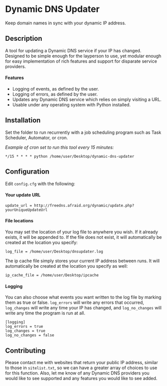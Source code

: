 Dynamic DNS Updater
===================

Keep domain names in sync with your dynamic IP address.

Description
-----------

A tool for updating a Dynamic DNS service if your IP has changed. Designed to be simple enough for the layperson to use, yet modular enough for easy implementation of rich features and support for disparate service providers.

#### Features

* Logging of events, as defined by the user.
* Logging of errors, as defined by the user.
* Updates any Dynamic DNS service which relies on simply visiting a URL.
* Usable under any operating system with Python installed.

Installation
------------

Set the folder to run recurrently with a job scheduling program such as Task Scheduler, Automator, or cron.

*Example of cron set to run this tool every 15 minutes:*

	*/15 * * * * python /home/user/Desktop/dynamic-dns-updater

Configuration
-----

Edit `config.cfg` with the following:

#### Your update URL

	update_url = http://freedns.afraid.org/dynamic/update.php?yourUniqueUpdateUrl

#### File locations

You may set the location of your log file to anywhere you wish. If it already exists, it will be appended to. If the file does not exist, it will automatically be created at the location you specify:

	log_file = /home/user/Desktop/dnsupdater.log
	
The ip cache file simply stores your current IP address between runs. It will automatically be created at the location you specify as well:
	
	ip_cache_file = /home/user/Desktop/ipcache
	
#### Logging

You can also choose what events you want written to the log file by marking them as true or false. `log_errors` will write any errors that occurred, `log_changes` will write any time your IP has changed, and `log_no_changes` will write any time the program is run at all.

	[logging]
	log_errors = true
	log_changes = true
	log_no_changes = false


Contributing
------------

Please contact me with websites that return your public IP address, similar to those in `sitelist.txt`, so we can have a greater array of choices to use for this function. Also, let me know of any Dynamic DNS providers you would like to see supported and any features you would like to see added.